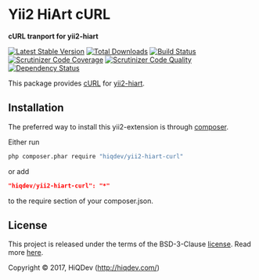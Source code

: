 Yii2 HiArt cURL
===============

**cURL tranport for yii2-hiart**

[![Latest Stable Version](https://poser.pugx.org/hiqdev/yii2-hiart-curl/v/stable)](https://packagist.org/packages/hiqdev/yii2-hiart-curl)
[![Total Downloads](https://poser.pugx.org/hiqdev/yii2-hiart-curl/downloads)](https://packagist.org/packages/hiqdev/yii2-hiart-curl)
[![Build Status](https://img.shields.io/travis/hiqdev/yii2-hiart-curl.svg)](https://travis-ci.org/hiqdev/yii2-hiart-curl)
[![Scrutinizer Code Coverage](https://img.shields.io/scrutinizer/coverage/g/hiqdev/yii2-hiart-curl.svg)](https://scrutinizer-ci.com/g/hiqdev/yii2-hiart-curl/)
[![Scrutinizer Code Quality](https://img.shields.io/scrutinizer/g/hiqdev/yii2-hiart-curl.svg)](https://scrutinizer-ci.com/g/hiqdev/yii2-hiart-curl/)
[![Dependency Status](https://www.versioneye.com/php/hiqdev:yii2-hiart-curl/dev-master/badge.svg)](https://www.versioneye.com/php/hiqdev:yii2-hiart-curl/dev-master)

This package provides [cURL](http://php.net/manual/en/book.curl.php)
for [yii2-hiart](https://github.com/hiqdev/yii2-hiart).

## Installation

The preferred way to install this yii2-extension is through [composer](http://getcomposer.org/download/).

Either run

```sh
php composer.phar require "hiqdev/yii2-hiart-curl"
```

or add

```json
"hiqdev/yii2-hiart-curl": "*"
```

to the require section of your composer.json.

## License

This project is released under the terms of the BSD-3-Clause [license](LICENSE).
Read more [here](http://choosealicense.com/licenses/bsd-3-clause).

Copyright © 2017, HiQDev (http://hiqdev.com/)
